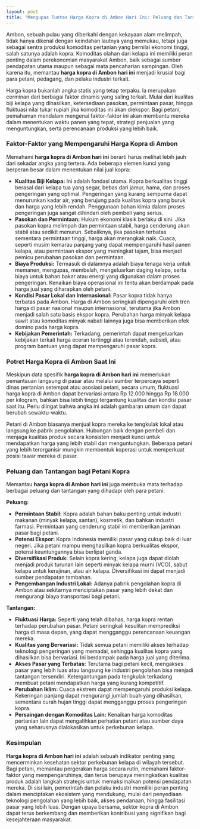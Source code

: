 ```yaml
---
layout: post
title: "Mengupas Tuntas Harga Kopra di Ambon Hari Ini: Peluang dan Tantangan Petani"
---
```


Ambon, sebuah pulau yang diberkahi dengan kekayaan alam melimpah, tidak hanya dikenal dengan keindahan lautnya yang memukau, tetapi juga sebagai sentra produksi komoditas pertanian yang bernilai ekonomi tinggi, salah satunya adalah kopra. Komoditas olahan dari kelapa ini memiliki peran penting dalam perekonomian masyarakat Ambon, baik sebagai sumber pendapatan utama maupun sebagai mata pencaharian sampingan. Oleh karena itu, memantau **harga kopra di Ambon hari ini** menjadi krusial bagi para petani, pedagang, dan pelaku industri terkait.

Harga kopra bukanlah angka statis yang tetap terpaku. Ia merupakan cerminan dari berbagai faktor dinamis yang saling terkait. Mulai dari kualitas biji kelapa yang dihasilkan, ketersediaan pasokan, permintaan pasar, hingga fluktuasi nilai tukar rupiah jika komoditas ini akan diekspor. Bagi petani, pemahaman mendalam mengenai faktor-faktor ini akan membantu mereka dalam menentukan waktu panen yang tepat, strategi penjualan yang menguntungkan, serta perencanaan produksi yang lebih baik.

### Faktor-Faktor yang Mempengaruhi Harga Kopra di Ambon

Memahami **harga kopra di Ambon hari ini** berarti harus melihat lebih jauh dari sekadar angka yang tertera. Ada beberapa elemen kunci yang berperan besar dalam menentukan nilai jual kopra:

*   **Kualitas Biji Kelapa:** Ini adalah fondasi utama. Kopra berkualitas tinggi berasal dari kelapa tua yang segar, bebas dari jamur, hama, dan proses pengeringan yang optimal. Pengeringan yang kurang sempurna dapat menurunkan kadar air, yang berujung pada kualitas kopra yang buruk dan harga yang lebih rendah. Penggunaan bahan kimia dalam proses pengeringan juga sangat dihindari oleh pembeli yang serius.
*   **Pasokan dan Permintaan:** Hukum ekonomi klasik berlaku di sini. Jika pasokan kopra melimpah dan permintaan stabil, harga cenderung akan stabil atau sedikit menurun. Sebaliknya, jika pasokan terbatas sementara permintaan tinggi, harga akan merangkak naik. Cuaca, seperti musim kemarau panjang yang dapat mempengaruhi hasil panen kelapa, atau permintaan ekspor yang meningkat tajam, bisa menjadi pemicu perubahan pasokan dan permintaan.
*   **Biaya Produksi:** Termasuk di dalamnya adalah biaya tenaga kerja untuk memanen, mengupas, membelah, mengeluarkan daging kelapa, serta biaya untuk bahan bakar atau energi yang digunakan dalam proses pengeringan. Kenaikan biaya operasional ini tentu akan berdampak pada harga jual yang diharapkan oleh petani.
*   **Kondisi Pasar Lokal dan Internasional:** Pasar kopra tidak hanya terbatas pada Ambon. Harga di Ambon seringkali dipengaruhi oleh tren harga di pasar nasional maupun internasional, terutama jika Ambon menjadi salah satu basis ekspor kopra. Perubahan harga minyak kelapa sawit atau komoditas minyak nabati lainnya juga bisa memberikan efek domino pada harga kopra.
*   **Kebijakan Pemerintah:** Terkadang, pemerintah dapat mengeluarkan kebijakan terkait harga eceran tertinggi atau terendah, subsidi, atau program bantuan yang dapat mempengaruhi pasar kopra.

### Potret Harga Kopra di Ambon Saat Ini

Meskipun data spesifik **harga kopra di Ambon hari ini** memerlukan pemantauan langsung di pasar atau melalui sumber terpercaya seperti dinas pertanian setempat atau asosiasi petani, secara umum, fluktuasi harga kopra di Ambon dapat bervariasi antara Rp 12.000 hingga Rp 18.000 per kilogram, bahkan bisa lebih tinggi tergantung kualitas dan kondisi pasar saat itu. Perlu diingat bahwa angka ini adalah gambaran umum dan dapat berubah sewaktu-waktu.

Petani di Ambon biasanya menjual kopra mereka ke tengkulak lokal atau langsung ke pabrik pengolahan. Hubungan baik dengan pembeli dan menjaga kualitas produk secara konsisten menjadi kunci untuk mendapatkan harga yang lebih stabil dan menguntungkan. Beberapa petani yang lebih terorganisir mungkin membentuk koperasi untuk memperkuat posisi tawar mereka di pasar.

### Peluang dan Tantangan bagi Petani Kopra

Memantau **harga kopra di Ambon hari ini** juga membuka mata terhadap berbagai peluang dan tantangan yang dihadapi oleh para petani:

**Peluang:**

*   **Permintaan Stabil:** Kopra adalah bahan baku penting untuk industri makanan (minyak kelapa, santan), kosmetik, dan bahkan industri farmasi. Permintaan yang cenderung stabil ini memberikan jaminan pasar bagi petani.
*   **Potensi Ekspor:** Kopra Indonesia memiliki pasar yang cukup baik di luar negeri. Jika petani mampu menghasilkan kopra berkualitas ekspor, potensi keuntungannya bisa berlipat ganda.
*   **Diversifikasi Produk:** Selain kopra kering, kelapa juga dapat diolah menjadi produk turunan lain seperti minyak kelapa murni (VCO), sabut kelapa untuk kerajinan, atau air kelapa. Diversifikasi ini dapat menjadi sumber pendapatan tambahan.
*   **Pengembangan Industri Lokal:** Adanya pabrik pengolahan kopra di Ambon atau sekitarnya menciptakan pasar yang lebih dekat dan mengurangi biaya transportasi bagi petani.

**Tantangan:**

*   **Fluktuasi Harga:** Seperti yang telah dibahas, harga kopra rentan terhadap perubahan pasar. Petani seringkali kesulitan memprediksi harga di masa depan, yang dapat mengganggu perencanaan keuangan mereka.
*   **Kualitas yang Bervariasi:** Tidak semua petani memiliki akses terhadap teknologi pengeringan yang memadai, sehingga kualitas kopra yang dihasilkan bisa bervariasi. Ini berdampak pada harga jual yang diterima.
*   **Akses Pasar yang Terbatas:** Terutama bagi petani kecil, mengakses pasar yang lebih luas atau langsung ke industri pengolahan bisa menjadi tantangan tersendiri. Ketergantungan pada tengkulak terkadang membuat petani mendapatkan harga yang kurang kompetitif.
*   **Perubahan Iklim:** Cuaca ekstrem dapat mempengaruhi produksi kelapa. Kekeringan panjang dapat mengurangi jumlah buah yang dihasilkan, sementara curah hujan tinggi dapat mengganggu proses pengeringan kopra.
*   **Persaingan dengan Komoditas Lain:** Kenaikan harga komoditas pertanian lain dapat mengalihkan perhatian petani atau sumber daya yang seharusnya dialokasikan untuk perkebunan kelapa.

### Kesimpulan

**Harga kopra di Ambon hari ini** adalah sebuah indikator penting yang mencerminkan kesehatan sektor perkebunan kelapa di wilayah tersebut. Bagi petani, memantau pergerakan harga secara rutin, memahami faktor-faktor yang mempengaruhinya, dan terus berupaya meningkatkan kualitas produk adalah langkah strategis untuk memaksimalkan potensi pendapatan mereka. Di sisi lain, pemerintah dan pelaku industri memiliki peran penting dalam menciptakan ekosistem yang mendukung, mulai dari penyediaan teknologi pengolahan yang lebih baik, akses pendanaan, hingga fasilitasi pasar yang lebih luas. Dengan upaya bersama, sektor kopra di Ambon dapat terus berkembang dan memberikan kontribusi yang signifikan bagi kesejahteraan masyarakat.

